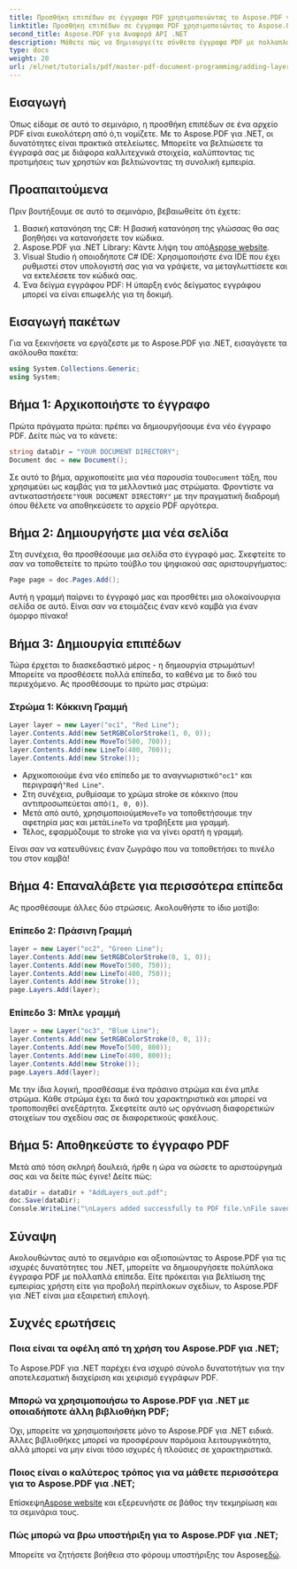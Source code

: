 ```yaml
---
title: Προσθήκη επιπέδων σε έγγραφα PDF χρησιμοποιώντας το Aspose.PDF για .NET
linktitle: Προσθήκη επιπέδων σε έγγραφα PDF χρησιμοποιώντας το Aspose.PDF για .NET
second_title: Aspose.PDF για Αναφορά API .NET
description: Μάθετε πώς να δημιουργείτε σύνθετα έγγραφα PDF με πολλαπλά επίπεδα στο Aspose.PDF για .NET. Ανακαλύψτε τα ισχυρά χαρακτηριστικά αυτής της βιβλιοθήκης και βελτιστοποιήστε.
type: docs
weight: 20
url: /el/net/tutorials/pdf/master-pdf-document-programming/adding-layers-to-pdf/
---
```

## Εισαγωγή

Όπως είδαμε σε αυτό το σεμινάριο, η προσθήκη επιπέδων σε ένα αρχείο PDF είναι ευκολότερη από ό,τι νομίζετε. Με το Aspose.PDF για .NET, οι δυνατότητες είναι πρακτικά ατελείωτες. Μπορείτε να βελτιώσετε τα έγγραφά σας με διάφορα καλλιτεχνικά στοιχεία, καλύπτοντας τις προτιμήσεις των χρηστών και βελτιώνοντας τη συνολική εμπειρία.

## Προαπαιτούμενα

Πριν βουτήξουμε σε αυτό το σεμινάριο, βεβαιωθείτε ότι έχετε:

1. Βασική κατανόηση της C#: Η βασική κατανόηση της γλώσσας θα σας βοηθήσει να κατανοήσετε τον κώδικα.
2.  Aspose.PDF για .NET Library: Κάντε λήψη του από[Aspose website](https://releases.aspose.com/pdf/net/).
3. Visual Studio ή οποιοδήποτε C# IDE: Χρησιμοποιήστε ένα IDE που έχει ρυθμιστεί στον υπολογιστή σας για να γράψετε, να μεταγλωττίσετε και να εκτελέσετε τον κώδικά σας.
4. Ένα δείγμα εγγράφου PDF: Η ύπαρξη ενός δείγματος εγγράφου μπορεί να είναι επωφελής για τη δοκιμή.

## Εισαγωγή πακέτων

Για να ξεκινήσετε να εργάζεστε με το Aspose.PDF για .NET, εισαγάγετε τα ακόλουθα πακέτα:

```csharp
using System.Collections.Generic;
using System;
```

## Βήμα 1: Αρχικοποιήστε το έγγραφο

Πρώτα πράγματα πρώτα: πρέπει να δημιουργήσουμε ένα νέο έγγραφο PDF. Δείτε πώς να το κάνετε:

```csharp
string dataDir = "YOUR DOCUMENT DIRECTORY";
Document doc = new Document();
```

 Σε αυτό το βήμα, αρχικοποιείτε μια νέα παρουσία του`Document` τάξη, που χρησιμεύει ως καμβάς για τα μελλοντικά μας στρώματα. Φροντίστε να αντικαταστήσετε`"YOUR DOCUMENT DIRECTORY"` με την πραγματική διαδρομή όπου θέλετε να αποθηκεύσετε το αρχείο PDF αργότερα.

## Βήμα 2: Δημιουργήστε μια νέα σελίδα

Στη συνέχεια, θα προσθέσουμε μια σελίδα στο έγγραφό μας. Σκεφτείτε το σαν να τοποθετείτε το πρώτο τούβλο του ψηφιακού σας αριστουργήματος:

```csharp
Page page = doc.Pages.Add();
```

Αυτή η γραμμή παίρνει το έγγραφό μας και προσθέτει μια ολοκαίνουργια σελίδα σε αυτό. Είναι σαν να ετοιμάζεις έναν κενό καμβά για έναν όμορφο πίνακα!

## Βήμα 3: Δημιουργία επιπέδων

Τώρα έρχεται το διασκεδαστικό μέρος - η δημιουργία στρωμάτων! Μπορείτε να προσθέσετε πολλά επίπεδα, το καθένα με το δικό του περιεχόμενο. Ας προσθέσουμε το πρώτο μας στρώμα:

### Στρώμα 1: Κόκκινη Γραμμή

```csharp
Layer layer = new Layer("oc1", "Red Line");
layer.Contents.Add(new SetRGBColorStroke(1, 0, 0));
layer.Contents.Add(new MoveTo(500, 700));
layer.Contents.Add(new LineTo(400, 700));
layer.Contents.Add(new Stroke());
```

-  Αρχικοποιούμε ένα νέο επίπεδο με το αναγνωριστικό`"oc1"` και περιγραφή`"Red Line"`.
-  Στη συνέχεια, ρυθμίσαμε το χρώμα stroke σε κόκκινο (που αντιπροσωπεύεται από`(1, 0, 0)`).
-  Μετά από αυτό, χρησιμοποιούμε`MoveTo` να τοποθετήσουμε την αφετηρία μας και μετά`LineTo` να τραβήξετε μια γραμμή.
- Τέλος, εφαρμόζουμε το stroke για να γίνει ορατή η γραμμή.

Είναι σαν να κατευθύνεις έναν ζωγράφο που να τοποθετήσει το πινέλο του στον καμβά!

## Βήμα 4: Επαναλάβετε για περισσότερα επίπεδα

Ας προσθέσουμε άλλες δύο στρώσεις. Ακολουθήστε το ίδιο μοτίβο:

### Επίπεδο 2: Πράσινη Γραμμή

```csharp
layer = new Layer("oc2", "Green Line");
layer.Contents.Add(new SetRGBColorStroke(0, 1, 0));
layer.Contents.Add(new MoveTo(500, 750));
layer.Contents.Add(new LineTo(400, 750));
layer.Contents.Add(new Stroke());
page.Layers.Add(layer);
```

### Επίπεδο 3: Μπλε γραμμή

```csharp
layer = new Layer("oc3", "Blue Line");
layer.Contents.Add(new SetRGBColorStroke(0, 0, 1));
layer.Contents.Add(new MoveTo(500, 800));
layer.Contents.Add(new LineTo(400, 800));
layer.Contents.Add(new Stroke());
page.Layers.Add(layer);
```

Με την ίδια λογική, προσθέσαμε ένα πράσινο στρώμα και ένα μπλε στρώμα. Κάθε στρώμα έχει τα δικά του χαρακτηριστικά και μπορεί να τροποποιηθεί ανεξάρτητα. Σκεφτείτε αυτό ως οργάνωση διαφορετικών στοιχείων του σχεδίου σας σε διαφορετικούς φακέλους.

## Βήμα 5: Αποθηκεύστε το έγγραφο PDF

Μετά από τόση σκληρή δουλειά, ήρθε η ώρα να σώσετε το αριστούργημά σας και να δείτε πώς έγινε! Δείτε πώς:

```csharp
dataDir = dataDir + "AddLayers_out.pdf";
doc.Save(dataDir);
Console.WriteLine("\nLayers added successfully to PDF file.\nFile saved at " + dataDir);
```

## Σύναψη

Ακολουθώντας αυτό το σεμινάριο και αξιοποιώντας το Aspose.PDF για τις ισχυρές δυνατότητες του .NET, μπορείτε να δημιουργήσετε πολύπλοκα έγγραφα PDF με πολλαπλά επίπεδα. Είτε πρόκειται για βελτίωση της εμπειρίας χρήστη είτε για προβολή περίπλοκων σχεδίων, το Aspose.PDF για .NET είναι μια εξαιρετική επιλογή.

## Συχνές ερωτήσεις

### Ποια είναι τα οφέλη από τη χρήση του Aspose.PDF για .NET;
Το Aspose.PDF για .NET παρέχει ένα ισχυρό σύνολο δυνατοτήτων για την αποτελεσματική διαχείριση και χειρισμό εγγράφων PDF.

### Μπορώ να χρησιμοποιήσω το Aspose.PDF για .NET με οποιαδήποτε άλλη βιβλιοθήκη PDF;
Όχι, μπορείτε να χρησιμοποιήσετε μόνο το Aspose.PDF για .NET ειδικά. Άλλες βιβλιοθήκες μπορεί να προσφέρουν παρόμοια λειτουργικότητα, αλλά μπορεί να μην είναι τόσο ισχυρές ή πλούσιες σε χαρακτηριστικά.

### Ποιος είναι ο καλύτερος τρόπος για να μάθετε περισσότερα για το Aspose.PDF για .NET;
 Επίσκεψη[Aspose website](https://releases.aspose.com/pdf/net/) και εξερευνήστε σε βάθος την τεκμηρίωση και τα σεμινάρια τους.

### Πώς μπορώ να βρω υποστήριξη για το Aspose.PDF για .NET;
 Μπορείτε να ζητήσετε βοήθεια στο φόρουμ υποστήριξης του Aspose[εδώ](https://forum.aspose.com/c/pdf/10).